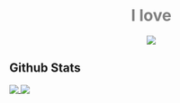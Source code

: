 <div align="center">
  <h1 style="color:#7f7f7f;">I love</h1>
  <a href="https://github.com/Submarinonline">
    <img src="https://user-images.githubusercontent.com/62732828/114540846-f97eea00-9c90-11eb-915a-ce2bd582c388.png" />
  </a>
</div>

## Github Stats

<a href="https://github.com/hakunagi">
  <img align="top" src="https://github-readme-stats.vercel.app/api?username=hakunagi&show_icons=true&title_color=7f7f7f&icon_color=7f7f7f&text_color=7f7f7f&bg_color=00000000&hide_border=true" />
</a>
<a href="https://github.com/hakunagi?tab=repositories">
  <img align="top" src="https://github-readme-stats.vercel.app/api/top-langs/?username=hakunagi&title_color=7f7f7f&icon_color=7f7f7f&text_color=7f7f7f&bg_color=00000000&hide_border=true" />
</a>
